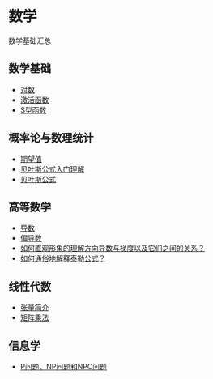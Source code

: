 # 数学
数学基础汇总

## 数学基础
- [对数](https://zh.wikipedia.org/wiki/%E5%AF%B9%E6%95%B0)
- [激活函数](https://zh.wikipedia.org/wiki/%E6%BF%80%E6%B4%BB%E5%87%BD%E6%95%B0)
- [S型函数](https://blog.csdn.net/qq_35551200/article/details/79200706)

## 概率论与数理统计
- [期望值](https://zh.wikipedia.org/wiki/%E6%9C%9F%E6%9C%9B%E5%80%BC)
- [贝叶斯公式入门理解](http://www.twistedwg.com/2018/05/05/Bayes-basic-rule.html)
- [贝叶斯公式](https://baike.baidu.com/item/%E8%B4%9D%E5%8F%B6%E6%96%AF%E5%85%AC%E5%BC%8F#:~:text=%E8%B4%9D%E5%8F%B6%E6%96%AF%E5%AE%9A%E7%90%86%E7%94%B1,P(A%7CB)%E3%80%82)

## 高等数学
- [导数](https://baike.baidu.com/item/%E5%AF%BC%E6%95%B0#:~:text=%E5%AF%BC%E6%95%B0%EF%BC%88Derivative%EF%BC%89%EF%BC%8C%E4%B9%9F%E5%8F%AB,%E6%98%AF%E5%87%BD%E6%95%B0%E7%9A%84%E5%B1%80%E9%83%A8%E6%80%A7%E8%B4%A8%E3%80%82)
- [偏导数](https://zh.wikipedia.org/wiki/%E5%81%8F%E5%AF%BC%E6%95%B0#:~:text=%E5%9C%A8%E6%95%B0%E5%AD%A6%E4%B8%AD%EF%BC%8C%E4%B8%80%E4%B8%AA%E5%A4%9A,%E9%A2%86%E5%9F%9F%E4%B8%AD%E5%8F%97%E5%88%B0%E5%B9%BF%E6%B3%9B%E8%AE%A4%E5%8F%AF%E3%80%82)
- [如何直观形象的理解方向导数与梯度以及它们之间的关系？](https://www.zhihu.com/question/36301367/answer/142096153)
- [如何通俗地解释泰勒公式？](https://www.zhihu.com/question/21149770/answer/111173412)

## 线性代数
- [张量简介](https://www.tensorflow.org/guide/tensor?hl=zh-cn)
- [矩阵乘法](https://baike.baidu.com/item/%E7%9F%A9%E9%98%B5%E4%B9%98%E6%B3%95#:~:text=1%E3%80%81%E5%BD%93%E7%9F%A9%E9%98%B5A%E7%9A%84,%E5%AF%B9%E5%BA%94%E5%85%83%E7%B4%A0%E4%B9%98%E7%A7%AF%E4%B9%8B%E5%92%8C%E3%80%82)

## 信息学
- [P问题、NP问题和NPC问题](http://www.matrix67.com/blog/archives/105)
